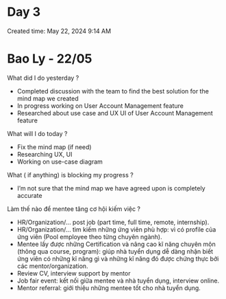 # Day 3

Created time: May 22, 2024 9:14 AM

# Bao Ly - 22/05

What did I do yesterday ?

- Completed discussion with the team to find the best solution for the mind map we created
- In progress working on User Account Management feature
- Researched about use case and UX UI of User Account Management feature

What will I do today ?

- Fix the mind map (if need)
- Researching UX, UI
- Working on use-case diagram

What ( if anything) is blocking my progress ?

- I’m not sure that the mind map we have agreed upon is completely accurate

Làm thế nào để mentee tăng cơ hội kiếm việc ?

- HR/Organization/... post job (part time, full time, remote, internship).
- HR/Organization/... tìm kiếm những ứng viên phù hợp: vì có profile của ứng viên (Pool employee theo từng chuyên ngành).
- Mentee lấy được những Certification và nâng cao kĩ năng chuyên môn (thông qua course, program): giúp nhà tuyển dụng dễ dàng nhận biết ứng viên có những kĩ năng gì và những kĩ năng đó được chứng thực bởi các mentor/organization.
- Review CV, interview support by mentor
- Job fair event: kết nối giữa mentee và nhà tuyển dụng, interview online.
- Mentor referral: giới thiệu những mentee tốt cho nhà tuyển dụng.
